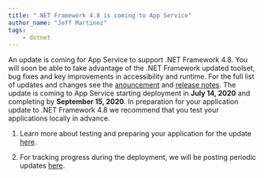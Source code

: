 ```yaml
---
title: ".NET Framework 4.8 is coming to App Service"
author_name: "Jeff Martinez"
tags:
    - dotnet
---
```


An update is coming for App Service to support .NET Framework 4.8. You will soon be able to take advantage of the .NET Framework updated toolset, bug fixes and key improvements in accessibility and runtime.  For the full list of updates and changes see the [anouncement](https://devblogs.microsoft.com/dotnet/announcing-the-net-framework-4-8/) and [release notes](https://github.com/microsoft/dotnet/blob/master/releases/net48/README.md).  The update is coming to App Service starting deployment in **July 14, 2020** and completing by **September 15, 2020**.  In preparation for your application update to .NET Framework 4.8 we recommend that you test your applications locally in advance.  

1. Learn more about testing and preparing your application for the update [here](https://jeffwmartinez.github.io/appservicedotnetframework.github.io/).

1. For tracking progress during the deployment, we will be posting periodic updates [here](https://github.com/Azure/app-service-announcements/issues/249).



